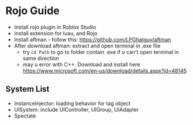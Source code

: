 # Rojo Guide

- Install rojo plugin in Roblox Studio
- Install extension for luau, and Rojo
- Install aftman - follow this: https://github.com/LPGhatguy/aftman
- After download aftman: extract and open terminal in .exe file
    - try `cd Path` to go to folder contain .exe if u can't open terminal in same direction
    - may u error with C++. Download and install here https://www.microsoft.com/en-us/download/details.aspx?id=48145

## System List

- InstanceInjector: loading behavior for tag object
- UISystem: include UIController, UIGroup, UIAdapter
- Spectate